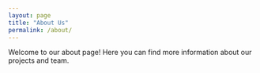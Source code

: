 ```yaml
---
layout: page
title: "About Us"
permalink: /about/
---
```


Welcome to our about page! Here you can find more information about our projects and team.
